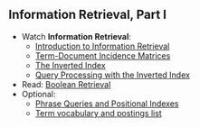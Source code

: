 Information Retrieval, Part I
----
- Watch __Information Retrieval__:
     - [Introduction to Information Retrieval](https://www.youtube.com/watch?v=5L1qemKyUKA&index=75&list=PLhVhwi0Pz282aSA2uZX4jR3SkF3BKyMOK)
     - [Term-Document Incidence Matrices](https://www.youtube.com/watch?v=ftdII-X5SM0&index=76&list=PLhVhwi0Pz282aSA2uZX4jR3SkF3BKyMOK)
     - [The Inverted Index](https://www.youtube.com/watch?v=pevQ2T9Gm0w&index=77&list=PLhVhwi0Pz282aSA2uZX4jR3SkF3BKyMOK)
     - [Query Processing with the Inverted Index](https://www.youtube.com/watch?v=6Md_ZGW-wbk&index=78&list=PLhVhwi0Pz282aSA2uZX4jR3SkF3BKyMOK)
- Read: [Boolean Retrieval](http://nlp.stanford.edu/IR-book/pdf/01bool.pdf)
- Optional:
     - [Phrase Queries and Positional Indexes](https://www.youtube.com/watch?v=pLeAMnmbh34&index=79&list=PLhVhwi0Pz282aSA2uZX4jR3SkF3BKyMOK)
     - [Term vocabulary and postings list](http://nlp.stanford.edu/IR-book/pdf/02voc.pdf)
   